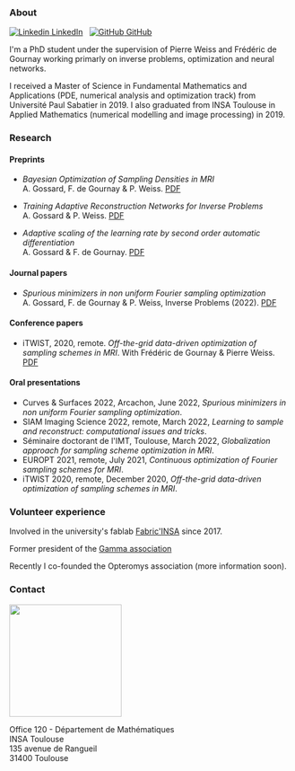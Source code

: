 <!-- ## Alban Gossard -->

<!-- Welcome to my personal webpage. I put here some information about my research, teaching and other stuff I want to share. -->

<!-- [button url="README.md"](Homepage) -->
<!-- ## [Homepage](README.md) [Teaching](teaching.md) -->
<!-- <button name="button" onclick="teaching.md">Teaching</button> -->

### About

[![Linkedin](https://i.stack.imgur.com/gVE0j.png) LinkedIn](https://www.linkedin.com/in/alban-gossard/)
&nbsp;
[![GitHub](https://i.stack.imgur.com/tskMh.png) GitHub](https://github.com/albangossard/)

I'm a PhD student under the supervision of Pierre Weiss and Frédéric de Gournay working primarly on inverse problems, optimization and neural networks.

I received a Master of Science in Fundamental Mathematics and Applications (PDE, numerical analysis and optimization track) from Université Paul Sabatier in 2019.
I also graduated from INSA Toulouse in Applied Mathematics (numerical modelling and image processing) in 2019.

### Research

#### Preprints

- *Bayesian Optimization of Sampling Densities in MRI*<br>
A. Gossard, F. de Gournay & P. Weiss. [PDF](https://arxiv.org/abs/2209.07170)

- *Training Adaptive Reconstruction Networks for Inverse Problems*<br>
A. Gossard & P. Weiss. [PDF](https://hal.archives-ouvertes.fr/hal-03585120v2/document)

- *Adaptive scaling of the learning rate by second order automatic differentiation*<br>
A. Gossard & F. de Gournay. [PDF](https://hal.archives-ouvertes.fr/hal-03748574/document)

#### Journal papers

- *Spurious minimizers in non uniform Fourier sampling optimization*<br>
A. Gossard, F. de Gournay & P. Weiss, Inverse Problems (2022). [PDF](https://hal.archives-ouvertes.fr/hal-03212145/file/main.pdf)

#### Conference papers

- iTWIST, 2020, remote. *Off-the-grid data-driven optimization of sampling schemes in MRI*. With Frédéric de Gournay & Pierre Weiss. [PDF](https://arxiv.org/abs/2010.01817)

#### Oral presentations

- Curves & Surfaces 2022, Arcachon, June 2022, *Spurious minimizers in non uniform Fourier sampling optimization*.
- SIAM Imaging Science 2022, remote, March 2022, *Learning to sample and reconstruct: computational issues and tricks*.
- Séminaire doctorant de l'IMT, Toulouse, March 2022, *Globalization approach for sampling scheme optimization in MRI*.
- EUROPT 2021, remote, July 2021, *Continuous optimization of Fourier sampling schemes for MRI*.
- iTWIST 2020, remote, December 2020, *Off-the-grid data-driven optimization of sampling schemes in MRI*.


### Volunteer experience

Involved in the university's fablab [Fabric'INSA](http://www.fabric-insa.fr) since 2017.

Former president of the [Gamma association](https://etud.insa-toulouse.fr/~gamma/)

Recently I co-founded the Opteromys association (more information soon).


### Contact

[<img src="https://www.albangossard.com/email.png" width="200" />](https://www.albangossard.com/redirect-mailto.php)

Office 120 - Département de Mathématiques<br />
INSA Toulouse<br />
135 avenue de Rangueil<br />
31400 Toulouse
